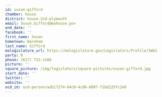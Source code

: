 ```yaml
---
id: susan-gifford
chamber: house
district: house-2nd-plymouth
email: Susan.Gifford@mahouse.gov
end_date: ''
facebook: ''
first_name: Susan
hometown: Wareham
last_name: Gifford
malegislature_url: https://malegislature.gov/Legislators/Profile/SWG1
party: R
phone: (617) 722-2100
picture: ''
square_picture: /img/legislators/square-pictures/susan-gifford.jpg
start_date: ''
twitter: ''
website: ''
ocd_id: ocd-person/adb172f4-64c0-4c96-8097-71bd125fc2e0
---
```

